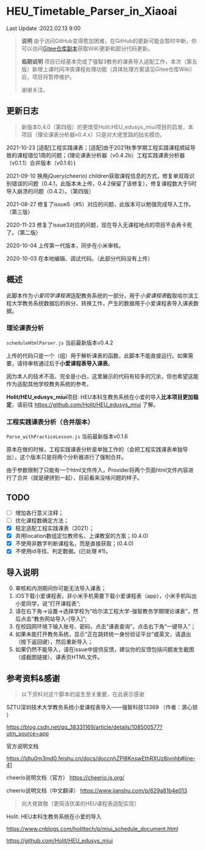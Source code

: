 # HEU_Timetable_Parser_in_Xiaoai
Last Update :2022.02.13 9:00

> **说明** 由于访问GitHub变得愈加困难，在GitHub的更新可能会暂时中断，你可以访问[Gitee仓库副本](https://gitee.com/opaqueglass/HEU_Timetable_Parser)获取WiKi更新和部分代码更新。
> 
> **临期说明** 项目已经基本完成了强智3教务的课表导入适配工作，本次（第五版）新增上课时间冲突课程处理功能（具体处理方案请见Gitee仓库Wiki）后，项目将暂停维护。
>
>谢谢关注。

## 更新日志

> 新版本0.4.0（第四版）的更改受Holit:HEU_edusys_miui项目的启发，本项目（理论课表分析器v0.4.x）只是对大佬思路的拙劣模仿。

2021-10-23 \[适配\]工程实践课表；\[适配\]由于2021秋季学期工程实践课程顺延导致的课程错位1周的问题；{理论课表分析器（v0.4.2b）工程实践课表分析器（v0.1.1）合并版本（v0.1.6）}

2021-09-10 换用jQuery(cheerio) children获取课程信息的方式，修复单双周识别错误的问题（0.4.1，此版本未上传，0.4.2保留了该修复），修复课程数大于5时导入崩溃的问题（0.4.2）。（第四版）

2021-08-27 修复了issue5（#5）对应的问题，此版本可以勉强完成导入工作。（第三版）

2020-11-23 修复了issue3对应的问题，现在导入无课程地点的项目不会再卡死了。（第二版）

2020-10-04 上传第一代版本，同步在小米审核。

2020-10-03 在本地编辑、调试代码。（此部分代码没有上传）

## 概述

此脚本作为*小爱同学课程表*适配教务系统的一部分，用于*小爱课程表*截取哈尔滨工程大学教务系统数据后的拆分、转换工作，产生的数据用于小爱课程表导入课表数据。

### 理论课表分析

`scheduleHtmlParser.js` 当前最新版本v0.4.2

上传的代码只是一个（组）用于解析课表的函数，此脚本不能直接运行。如果需要，请待审核通过后于**小爱课程表导入课表**。

因为本人的技术不高、完全是小白，这里展示的代码有较多的冗余，但也希望这能作为适配其他学校教务系统的参考。

**Holit/HEU_edusys_miui**项目: HEU本科生教务系统在小爱的导入**比本项目更加稳定**，请前往
https://github.com/Holit/HEU_edusys_miui
了解。

### 工程实践课表分析（合并版本）

`Parse_withPracticeLesson.js` 当前最新版本v0.1.6

原本在做的时候，工程实践课表分析是单独工作的（会把工程实践课表单独导出），这个版本只是将两个分析器进行了强制合并。

由于参数限制了只能有一个html文件传入，Provider将两个页面html文件内容进行了合并（就是硬拼到一起），目前看来没啥问题的样子。

## TODO

- [ ] 增加各行意义注释；
- [ ] 优化课程数确定方法；
- [x] 稳定适配工程实践课表（2021）；
- [x] 弃用location数组定位教师名、上课教室的方案；(0.4.0)
- [x] 不使用非数字判断课程名，而是直接获取；(0.4.0)
- [x] 不使用id寻找、判定数据。(已处理 #1)。

## 导入说明

0. 审核和内测期间你可能无法导入课表；
1. iOS下载小爱课程表，非小米手机需要下载小爱课程表（app），小米手机叫出小爱同学，说“打开课程表”;
2. 请在右下角->设置->选择学校为“哈尔滨工程大学-强智教务学期理论课表”，然后点击“教务网站导入-\[导入\]”;
3. 在校园网环境下输入账号、密码，点击“课表查询”，点击右下角“一键导入”；
4. 如果未能打开教务系统，显示“正在跳转统一身份验证平台”或英文，请退出（按下返回键），然后重新导入；
5. 如果仍然不能导入，请在issue中提供反馈，建议你的反馈包括问题发生截图（或截图链接）、课表页HTML文件。

## 参考资料&感谢
> 以下资料对这个脚本的诞生至关重要，在此表示感谢

SZTU深圳技术大学教务系统小爱课程表导入——强智科技13369 （作者：源心锁  ）

https://blog.csdn.net/qq_38331169/article/details/108500577?utm_source=app

官方说明文档

https://ldtu0m3md0.feishu.cn/docs/doccnhZPl8KnswEthRXUz8ivnhb#line-41

cheerio说明文档（官方）
https://cheerio.js.org/

cheerio说明文档（中文翻译）
https://www.jianshu.com/p/629a81b4e013

> 向大佬致敬（更简洁优美的HEU课程表适配实现）

Holit: HEU本科生教务系统在小爱的导入

https://www.cnblogs.com/holittech/p/miui_schedule_document.html

https://github.com/Holit/HEU_edusys_miui
